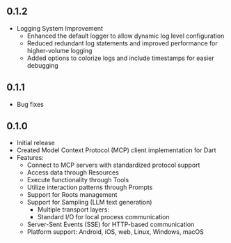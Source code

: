## 0.1.2

* Logging System Improvement
    * Enhanced the default logger to allow dynamic log level configuration
    * Reduced redundant log statements and improved performance for higher-volume logging
    * Added options to colorize logs and include timestamps for easier debugging

## 0.1.1

* Bug fixes

## 0.1.0

* Initial release
* Created Model Context Protocol (MCP) client implementation for Dart
* Features:
    * Connect to MCP servers with standardized protocol support
    * Access data through Resources
    * Execute functionality through Tools
    * Utilize interaction patterns through Prompts
    * Support for Roots management
    * Support for Sampling (LLM text generation)
        * Multiple transport layers:
        * Standard I/O for local process communication
    * Server-Sent Events (SSE) for HTTP-based communication
    * Platform support: Android, iOS, web, Linux, Windows, macOS